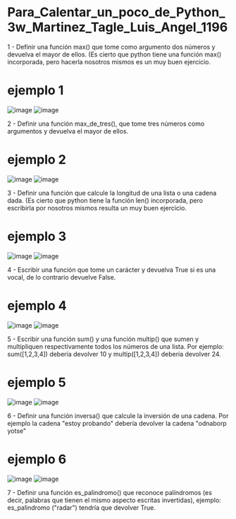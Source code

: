 # Para_Calentar_un_poco_de_Python_3w_Martinez_Tagle_Luis_Angel_1196

1 - Definir una función max() que tome como argumento dos números y devuelva el mayor de ellos. (Es cierto que python tiene una función max() incorporada, pero hacerla nosotros mismos es un muy buen ejercicio.

# ejemplo 1
![image](https://github.com/user-attachments/assets/0359ee62-0fe5-4ead-9c08-12892a89038a)
![image](https://github.com/user-attachments/assets/c6d28876-7c76-4823-86fb-89ea33f917f6)


2 - Definir una función max_de_tres(), que tome tres números como argumentos y devuelva el mayor de ellos.

# ejemplo 2

![image](https://github.com/user-attachments/assets/6ced61e9-908a-4b76-9f15-bb97101bdee7)
![image](https://github.com/user-attachments/assets/5aac38a7-ab8d-4210-9d63-ef4902373bac)

3 - Definir una función que calcule la longitud de una lista o una cadena dada. (Es cierto que python tiene la función len() incorporada, pero escribirla por nosotros mismos resulta un muy buen ejercicio.

 # ejemplo 3
 ![image](https://github.com/user-attachments/assets/03d6aeca-37d2-4e1d-b9aa-0793f5037a07)
![image](https://github.com/user-attachments/assets/8286925e-3833-45af-9d16-36deb8f59efe)

4 - Escribir una función que tome un carácter y devuelva True si es una vocal, de lo contrario devuelve False.

# ejemplo 4
![image](https://github.com/user-attachments/assets/c9ca3de4-c4a7-4cc6-8da2-05c5c6aba2ef)
![image](https://github.com/user-attachments/assets/89946e4d-aa78-4186-b079-60e67c9d5520)


5 - Escribir una función sum() y una función multip() que sumen y multipliquen respectivamente todos los números de una lista. Por ejemplo: sum([1,2,3,4]) debería devolver 10 y multip([1,2,3,4]) debería devolver 24.

# ejemplo 5
![image](https://github.com/user-attachments/assets/80f23965-414f-47ec-b2f9-756098602021)
![image](https://github.com/user-attachments/assets/4966f055-9c62-4ec1-9057-c9af7f869da6)

6 - Definir una función inversa() que calcule la inversión de una cadena. Por ejemplo la cadena "estoy probando" debería devolver la cadena "odnaborp yotse"

# ejemplo 6
![image](https://github.com/user-attachments/assets/aa4e675c-4a9f-4878-a8e0-993cfdb36b3b)
![image](https://github.com/user-attachments/assets/d0d3d781-77cb-4f7f-b9d6-50cbeb5931cc)

7 - Definir una función es_palindromo() que reconoce palíndromos (es decir, palabras que tienen el mismo aspecto escritas invertidas), ejemplo: es_palindromo ("radar") tendría que devolver True.








 

